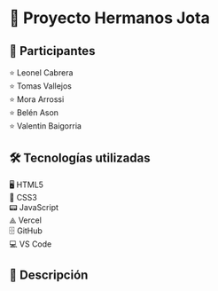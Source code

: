 # 🚀 Proyecto Hermanos Jota
## 👥 Participantes

⭐ Leonel Cabrera  
⭐ Tomas Vallejos  
⭐ Mora Arrossi  
⭐ Belén Ason  
⭐ Valentin Baigorria  

## 🛠️ Tecnologías utilizadas

🖥️ HTML5  
🎨 CSS3  
📟 JavaScript  
⟁ Vercel  
🗄️ GitHub  
💻 VS Code  

## 📝 Descripción


